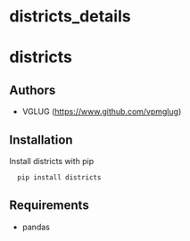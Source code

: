 # districts_details

# districts

## Authors
- VGLUG (https://www.github.com/vpmglug)
## Installation
Install districts with pip
```bash
  pip install districts
```
## Requirements
* pandas
